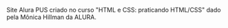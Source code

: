 Site Alura PUS criado no curso "HTML e CSS: praticando HTML/CSS" dado pela Mônica Hillman da ALURA.
